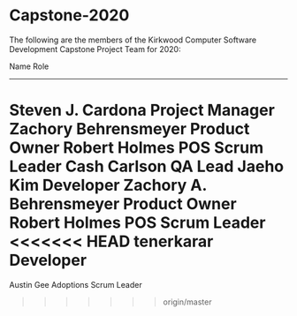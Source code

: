# Capstone-2020

The following are the members of the 
Kirkwood Computer Software Development
Capstone Project Team for 2020:

Name							Role
----------------------------- 	-----
Steven J. Cardona				Project Manager
Zachory Behrensmeyer			Product Owner
Robert Holmes                   POS Scrum Leader
Cash Carlson                    QA Lead
Jaeho Kim						Developer
Zachory A. Behrensmeyer			Product Owner
Robert Holmes                   POS Scrum Leader
<<<<<<< HEAD
tenerkarar                      Developer
=======
Austin Gee						Adoptions Scrum Leader
>>>>>>> origin/master

